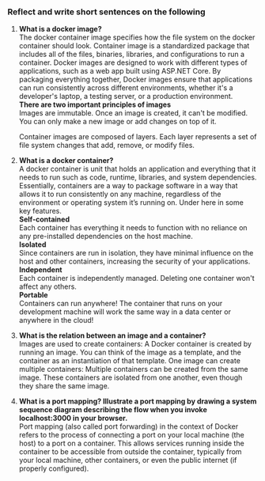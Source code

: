 <h3>Reflect and write short sentences on the following</h3>

1. **What is a docker image?** <br>
   The docker container image specifies how the file system on the docker container should look. Container image is a standardized package that includes all of the files, binaries, libraries, and configurations to run a container. Docker images are designed to work with different types of applications, such as a web app built using ASP.NET Core. By packaging everything together, Docker images ensure that applications can run consistently across different environments, whether it's a developer's laptop, a testing server, or a production environment. <br>
   **There are two important principles of images**<br>
    Images are immutable. Once an image is created, it can't be modified. You can only make a new image or add changes on top of it.

    Container images are composed of layers. Each layer represents a set of file system changes that add, remove, or modify files.
2. **What is a docker container?**<br>
   A docker container is unit that holds an application and everything that it needs to run such as code, runtime, libraries, and system dependencies. Essentially, containers are a way to package software in a way that allows it to run consistently on any machine, regardless of the environment or operating system it’s running on. Under here in some key features. <br>
    **Self-contained** <br>
    Each container has everything it needs to function with no reliance on any pre-installed dependencies on the host machine. <br>
    **Isolated**<br>
    Since containers are run in isolation, they have minimal influence on the host and other containers, increasing the security of your applications. <br>
    **Independent** <br>
     Each container is independently managed. Deleting one container won't affect any others. <br>
    **Portable**<br>
    Containers can run anywhere! The container that runs on your development machine will work the same way in a data center or anywhere in the cloud!
3. **What is the relation between an image and a container?**<br>
   Images are used to create containers: A Docker container is created by running an image. You can think of the image as a template, and the container as an instantiation of that template. One image can create multiple containers: Multiple containers can be created from the same image. These containers are isolated from one another, even though they share the same image.
4. **What is a port mapping? Illustrate a port mapping by drawing a system sequence diagram describing the flow when you invoke localhost:3000 in your browser.** <br>
   Port mapping (also called port forwarding) in the context of Docker refers to the process of connecting a port on your local machine (the host) to a port on a container. This allows services running inside the container to be accessible from outside the container, typically from your local machine, other containers, or even the public internet (if properly configured).
   